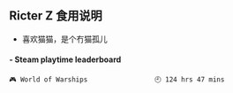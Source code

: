 ## Ricter Z 食用说明
- 喜欢猫猫，是个冇猫孤儿

<!-- steam-box start -->
#### - Steam playtime leaderboard
```text
🎮 World of Warships                 🕘 124 hrs 47 mins
```
<!-- Powered by https://github.com/YouEclipse/steam-box . -->
<!-- steam-box end -->
